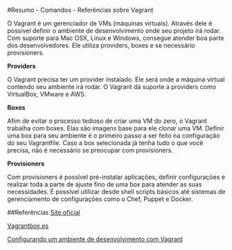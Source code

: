 #Resumo - Comandos - Referências sobre Vagrant

O Vagrant é um gerenciador de VMs (máquinas virtuais). Através dele é possível definir o ambiente de desenvolvimento onde seu projeto irá rodar. Com suporte para Mac OSX, Linux e Windows, consegue atender boa parte dos desenvolvedores. Ele utiliza providers, boxes e se necessário provisioners.

**Providers**

O Vagrant precisa ter um provider instalado. Ele será onde a máquina virtual contendo seu ambiente irá rodar. O Vagrant dá suporte a providers como VirtualBox, VMware e AWS.

**Boxes**

Afim de evitar o processo tedioso de criar uma VM do zero, o Vagrant trabalha com boxes. Elas são imagens base para ele clonar uma VM. Definir uma box para seu ambiente é o primeiro passo a ser feito na configuração do seu Vagrantfile. Caso a box selecionada já tenha tudo o que você precisa, não é necessário se preocupar com provisioners.

**Provisioners**

Com provisioners é possível pré-instalar aplicações, definir configurações e realizar toda a parte de ajuste fino de uma box para atender as suas necessidades. É possível utilizar desde shell scripts básicos até sistemas de gerenciamento de configurações como o Chef, Puppet e Docker.

##Referências
[Site oficial](https://www.vagrantup.com/)

[Vagrantbox.es](http://www.vagrantbox.es/)

[Configurando um ambiente de desenvolvimento com Vagrant](http://shipit.resultadosdigitais.com.br/blog/configurando-um-ambiente-de-desenvolvimento-com-vagrant/)